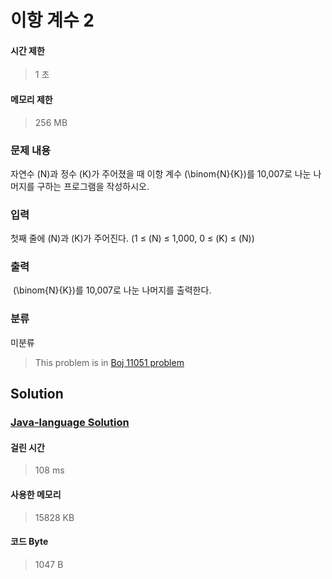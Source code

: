 # 이항 계수 2
#### 시간 제한
> 1 초
#### 메모리 제한
> 256 MB
### 문제 내용

자연수 \(N\)과 정수 \(K\)가 주어졌을 때 이항 계수 \(\binom{N}{K}\)를 10,007로 나눈 나머지를 구하는 프로그램을 작성하시오.

### 입력

첫째 줄에 \(N\)과 \(K\)가 주어진다. (1 ≤ \(N\) ≤ 1,000, 0 ≤ \(K\) ≤ \(N\))

### 출력

 \(\binom{N}{K}\)를 10,007로 나눈 나머지를 출력한다.

### 분류
미분류
> This problem is in [Boj 11051 problem](https://www.acmicpc.net/problem/11051)

## Solution
### [Java-language Solution](./main.java)
#### 걸린 시간
> 108 ms
#### 사용한 메모리
> 15828 KB
#### 코드 Byte
> 1047 B
